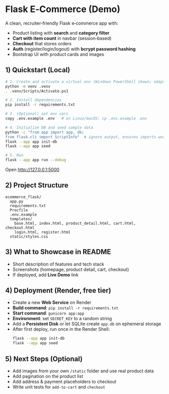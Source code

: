 # Flask E‑Commerce (Demo)

A clean, recruiter‑friendly Flask e‑commerce app with:
- Product listing with **search** and **category filter**
- **Cart with item count** in navbar (session‑based)
- **Checkout** that stores orders
- **Auth** (register/login/logout) with **bcrypt password hashing**
- Bootstrap UI with product cards and images

## 1) Quickstart (Local)

```bash
# 1. Create and activate a virtual env (Windows PowerShell shown; adapt for Linux/macOS)
python -m venv .venv
. .venv/Scripts/Activate.ps1

# 2. Install dependencies
pip install -r requirements.txt

# 3. (Optional) set env vars
copy .env.example .env   # on Linux/macOS: cp .env.example .env

# 4. Initialize DB and seed sample data
python -c "from app import app, db; 
from flask.cli import ScriptInfo"  # ignore output, ensures imports work
flask --app app init-db
flask --app app seed

# 5. Run
flask --app app run --debug
```

Open http://127.0.0.1:5000

## 2) Project Structure
```
ecommerce_flask/
  app.py
  requirements.txt
  Procfile
  .env.example
  templates/
    base.html, index.html, product_detail.html, cart.html, checkout.html
    login.html, register.html
  static/styles.css
```

## 3) What to Showcase in README
- Short description of features and tech stack
- Screenshots (homepage, product detail, cart, checkout)
- If deployed, add **Live Demo** link

## 4) Deployment (Render, free tier)
- Create a new **Web Service** on Render
- **Build command**: `pip install -r requirements.txt`
- **Start command**: `gunicorn app:app`
- **Environment**: set `SECRET_KEY` to a random string
- Add a **Persistent Disk** or let SQLite create `app.db` on ephemeral storage
- After first deploy, run once in the Render Shell:
  ```bash
  flask --app app init-db
  flask --app app seed
  ```

## 5) Next Steps (Optional)
- Add images from your own `/static` folder and use real product data
- Add pagination on the product list
- Add address & payment placeholders to checkout
- Write unit tests for `add-to-cart` and `checkout`
